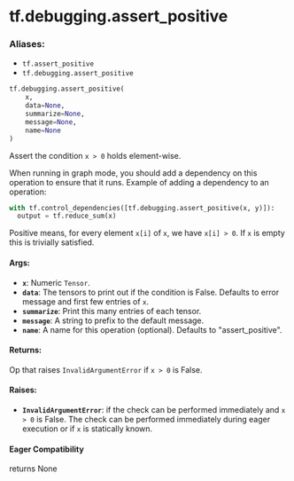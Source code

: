 <div itemscope itemtype="http://developers.google.com/ReferenceObject">
<meta itemprop="name" content="tf.debugging.assert_positive" />
<meta itemprop="path" content="Stable" />
</div>

# tf.debugging.assert_positive

### Aliases:

* `tf.assert_positive`
* `tf.debugging.assert_positive`

``` python
tf.debugging.assert_positive(
    x,
    data=None,
    summarize=None,
    message=None,
    name=None
)
```

Assert the condition `x > 0` holds element-wise.

When running in graph mode, you should add a dependency on this operation
to ensure that it runs. Example of adding a dependency to an operation:

```python
with tf.control_dependencies([tf.debugging.assert_positive(x, y)]):
  output = tf.reduce_sum(x)
```

Positive means, for every element `x[i]` of `x`, we have `x[i] > 0`.
If `x` is empty this is trivially satisfied.

#### Args:

* <b>`x`</b>:  Numeric `Tensor`.
* <b>`data`</b>:  The tensors to print out if the condition is False.  Defaults to
    error message and first few entries of `x`.
* <b>`summarize`</b>: Print this many entries of each tensor.
* <b>`message`</b>: A string to prefix to the default message.
* <b>`name`</b>: A name for this operation (optional).  Defaults to "assert_positive".


#### Returns:

Op that raises `InvalidArgumentError` if `x > 0` is False.



#### Raises:

* <b>`InvalidArgumentError`</b>: if the check can be performed immediately and
    `x > 0` is False. The check can be performed immediately during 
    eager execution or if `x` is statically known.

#### Eager Compatibility
returns None

